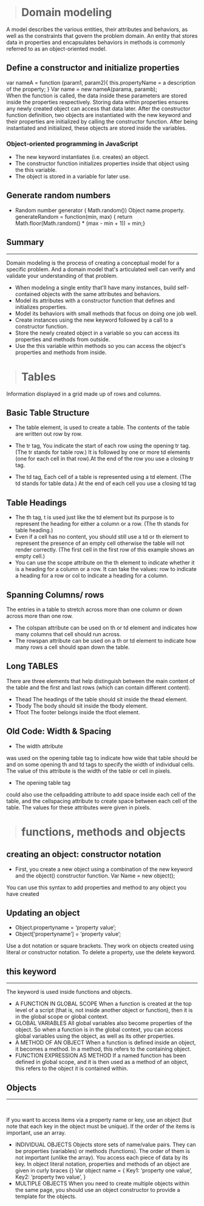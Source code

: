 > # Domain modeling 
 A model describes the various entities, their attributes and behaviors, as well as the constraints that govern the problem domain.   An entity that stores data in properties and encapsulates behaviors in methods is commonly referred to as an object-oriented model.

## Define a constructor and initialize properties
var nameA = function (param1, param2){
this.propertyName =  a description of the property; 
}
Var name = new nameA(parama, paramb); 	
When the function is called, the data inside these parameters are stored inside the properties respectively. Storing data within properties ensures any newly created object can access that data later.
After the constructor function definition, two objects are instantiated with the new keyword and their properties are initialized by calling the constructor function.  After being instantiated and initialized, these objects are stored inside the variables. 
### Object-oriented programming in JavaScript 
-	The new keyword instantiates (i.e. creates) an object.
-	 The constructor function initializes properties inside that object using the this variable. 
-	The object is stored in a variable for later use.

## Generate random numbers
-	 Random number generator ( Math.random()) 
Object name.property. generateRandom = function(min, max) {
  return Math.floor(Math.random() * (max - min + 1)) + min;}


## Summary 
______________________________________________________


Domain modeling is the process of creating a conceptual model for a specific problem. And a domain model that's articulated well can verify and validate your understanding of that problem.


-	When modeling a single entity that'll have many instances, build self-contained objects with the same attributes and behaviors.
-	 Model its attributes with a constructor function that defines and initializes properties.
-	Model its behaviors with small methods that focus on doing one job well.
-	Create instances using the new keyword followed by a call to a constructor function.
-	Store the newly created object in a variable so you can access its properties and methods from outside.
-	Use the this variable within methods so you can access the object's properties and methods from inside.


> # Tables 
Information displayed in a grid made up of rows and columns.

## Basic Table Structure
-	The table element, is used to create a table. The contents of the table are written out row by row. 
-	The tr tag, You indicate the start of each row using the opening tr tag. (The tr stands for table row.) It is followed by one or more td elements (one for each cell in that row).At the end of the row you use a closing tr tag. 

-	The td tag,  Each cell of a table is represented using a td element. (The td stands for table data.) At the end of each cell you use a closing td tag 

## Table Headings 
-	The th tag, t is used just like the td element but its purpose is to represent the heading for either a column or a row. (The th stands for table heading.)
-	 Even if a cell has no content, you should still use a td or th element to represent the presence of an empty cell otherwise the table will not render correctly. (The first cell in the first row of this example shows an empty cell.)
-	You can use the scope attribute on the th element to indicate whether it is a heading for a column or a row. It can take the values: row to indicate a heading for a row or col to indicate a heading for a column.




## Spanning Columns/ rows 
The entries in a table to stretch across more than one column or down across more than one row.
-	The colspan attribute can be used on th or td  element and indicates how many columns that cell should run across.
-	The rowspan attribute can be used on a th or td  element to indicate how many rows a cell should span down the table.


 ## Long TABLES 

There are three elements that help distinguish between the main content of the table and the first and last rows (which can contain different content).
-	Thead 
The headings of the table should sit inside the thead element.
-	Tbody
The body should sit inside the tbody element.
-	Tfoot
The footer belongs inside the tfoot element.


## Old Code: Width & Spacing

-	The width attribute 

was used on the opening table tag to indicate how wide that table should be and on some opening th and td tags to specify the width of individual cells.  The value of this attribute is the width of the table or cell in pixels.



-	The opening table tag 

 could also use the cellpadding attribute to add space inside each cell of the table, and the cellspacing attribute to create space between each cell of the table. The values for these attributes were given in pixels. 



> # functions, methods and objects 

## creating an object: constructor notation 
 

-	First, you create a new object using a combination of the new keyword and the object() constructor function. 
Var Name = new object(); 

You can use this syntax to add properties and method to any object you have created 

## Updating an object 
-	Object.propertyname = ‘property value’; 
-	Object[‘propertyname’] = ‘property value’;

Use a dot notation or square brackets. They work on objects created using literal or constructor notation. 
To delete a property, use the delete keyword. 
## this keyword 
____________________________________________________

The keyword is used inside functions and objects.
-	A FUNCTION IN GLOBAL SCOPE 
When a function is created at the top level of a script (that is, not inside another object or function), then it is in the global scope or global context.
-	GLOBAL VARIABLES
 All global variables also become properties of the object. So when a function is in the global context, you can access global variables using the object, as well as its other properties.
-	A METHOD OF AN OBJECT 
When a function is defined inside an object, it becomes a method. In a method, this refers to the containing object.
-	FUNCTION EXPRESSION AS METHOD 
If a named function has been defined in global scope, and it is then used as a method of an object, this refers to the object it is contained within.


## Objects 
_________________________________________________
<br>

If you want to access items via a property name or key, use an object (but note that each key in the object must be unique). If the order of the items is important, use an array.

-	INDIVIDUAL OBJECTS
 Objects store sets of name/value pairs. They can be properties (variables) or methods (functions). The order of them is not important (unlike the array). You access each piece of data by its key. In object literal notation, properties and methods of an object are given in curly braces {}
Var object name = {
Key1:  ‘property one value’, 
Key2:  ‘property two value’, }
-	MULTIPLE OBJECTS
 When you need to create multiple objects within the same page, you should use an object constructor to provide a template for the objects.
  
  





 








  
  





 







